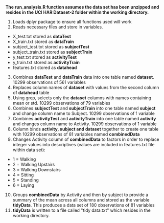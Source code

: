 **The run_analysis.R function assumes the data set has been unzipped and resides in the UCI HAR Dataset-2 folder within the working directory.**
  
  1. Loads dplyr package to ensure all functions used will work
2. Reads necessary files and store in variables.  
*  X_test.txt stored as **dataTest**
  *  X_train.txt stored as **dataTrain**
  *  subject_test.txt stored as **subjectTest**
  *  subject_train.txt stored as **subjectTrain**
  *  y_test.txt stored as **activityTest**
  *  y_train.txt stored as **activityTrain**
  *  features.txt stored as **datahead**
  
  3. Combines **dataTest** and **dataTrain** data into one table named **dataset**. 10299 observations of 561 variables
4. Replaces column names of **dataset** with values from the second column of **datahead** table
5. Using grep, selects only the **dataset** columns with names containing mean or std.  10299 observations of 79 variables
6. Combines **subjectTest** and **subjectTrain** into one table named **subject** and change column name to Subject.  10299 observations of 1 variable
7. Combines **activityTest** and **activityTrain** into one table named **activity** and changes column name to Activity. 10299 observations of 1 variable
8. Column binds **activity, subject and dataset** together to create one table with 10299 observations of 81 variables named **combinedData**
  9. Changes Activity column of **combinedData** to factors in order to replace integer values into descriptives (values are included in features.txt file within data set):
  * 1 = Walking
*  2 = Walking Upstairs
*  3 = Walking Downstairs
*  4 = Sitting
*  5 = Standing
*  6 = Laying
10. Groups **combinedData** by Activity and then by subject to provide a summary of the mean across all columns and stored as the variable **tidyData**.  This produces a data set of 180 observations of 81 variables
11. **tidyData** is written to a file called "tidy data.txt" which resides in the working directory.

